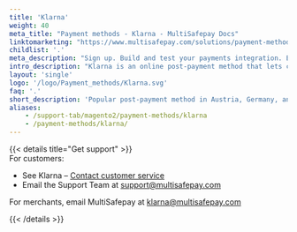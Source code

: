 ```yaml
---
title: 'Klarna'
weight: 40
meta_title: "Payment methods - Klarna - MultiSafepay Docs"
linktomarketing: "https://www.multisafepay.com/solutions/payment-methods/klarna"
childlist: '.'
meta_description: "Sign up. Build and test your payments integration. Explore our products and services. Use our API Reference, SDKs, and wrappers. Get support."
intro_description: "Klarna is an online post-payment method that lets customers pay for orders after receiving them. Customers are only charged for the items they keep from the order. Klarna bears the risk and guarantees settlement."
layout: 'single'
logo: '/logo/Payment_methods/Klarna.svg'
faq: '.'
short_description: 'Popular post-payment method in Austria, Germany, and the Netherlands'
aliases:
    - /support-tab/magento2/payment-methods/klarna
    - /payment-methods/klarna/
---
```


{{< details title="Get support" >}}
&nbsp;  
For customers:

- See Klarna – [Contact customer service](https://www.klarna.com/international/contact-customer-service)
- Email the Support Team at <support@multisafepay.com>

For merchants, email MultiSafepay at <klarna@multisafepay.com>

{{< /details >}}
